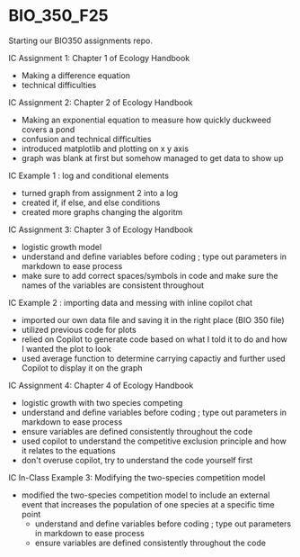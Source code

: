 # BIO_350_F25
Starting our BIO350 assignments repo.

IC Assignment 1: Chapter 1 of Ecology Handbook
 -  Making a difference equation
 -  technical difficulties 

IC Assignment 2: Chapter 2 of Ecology Handbook
 -  Making an exponential equation to measure how quickly duckweed covers a pond
 -  confusion and technical difficulties
 -  introduced matplotlib and plotting on x y axis
 -  graph was blank at first but somehow managed to get data to show up 

IC Example 1 : log and conditional elements
 - turned graph from assignment 2 into a log 
 - created if, if else, and else conditions 
 - created more graphs changing the algoritm

IC Assignment 3: Chapter 3 of Ecology Handbook
 - logistic growth model
 - understand and define variables before coding ; type out parameters in markdown to ease process
 - make sure to add correct spaces/symbols in code and make sure the names of the variables are consistent throughout

IC Example 2 : importing data and messing with inline copilot chat
 - imported our own data file and saving it in the right place (BIO 350 file)
 - utilized previous code for plots
 - relied on Copilot to generate code based on what I told it to do and how I wanted the plot to look
 - used average function to determine carrying capactiy and further used Copilot to display it on the graph

IC Assignment 4: Chapter 4 of Ecology Handbook
 - logistic growth with two species competing
 - understand and define variables before coding ; type out parameters in markdown to ease process
 - ensure variables are defined consistently throughout the code
 - used copilot to understand the competitive exclusion principle and how it relates to the equations
 - don't overuse copilot, try to understand the code yourself first

IC In-Class Example 3: Modifying the two-species competition model
 - modified the two-species competition model to include an external event that increases the population of one species at a specific time point
    - understand and define variables before coding ; type out parameters in markdown to ease process
    - ensure variables are defined consistently throughout the code
    